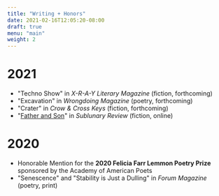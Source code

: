 ```yaml
---
title: "Writing + Honors"
date: 2021-02-16T12:05:20-08:00
draft: true
menu: "main"
weight: 2
---
```


# 2021

- "Techno Show" in *X-R-A-Y Literary Magazine* (fiction, forthcoming)
- "Excavation" in *Wrongdoing Magazine* (poetry, forthcoming)
- "Crater" in *Crow & Cross Keys* (fiction, forthcoming)
- "[Father and Son](https://www.sublunaryreview.com/home/father-and-son)" in *Sublunary Review* (fiction, online)

# 2020

- Honorable Mention for the **2020 Felicia Farr Lemmon Poetry Prize** sponsored by the Academy of American Poets
- "Senescence" and "Stability is Just a Dulling" in *Forum Magazine* (poetry, print)
